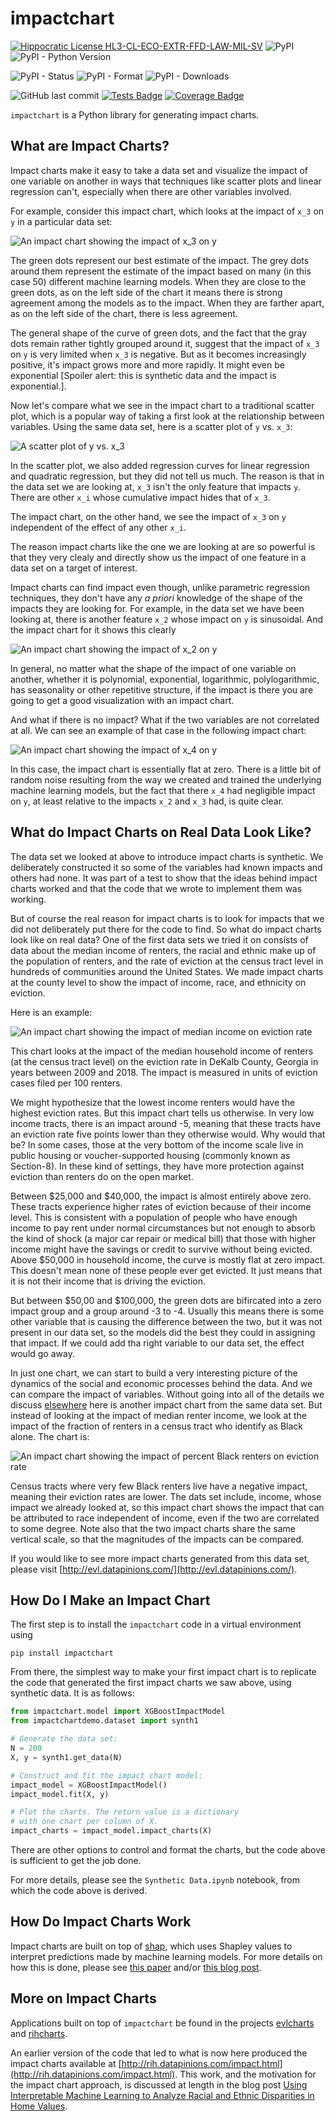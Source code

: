 # impactchart

[![Hippocratic License HL3-CL-ECO-EXTR-FFD-LAW-MIL-SV](https://img.shields.io/static/v1?label=Hippocratic%20License&message=HL3-CL-ECO-EXTR-FFD-LAW-MIL-SV&labelColor=5e2751&color=bc8c3d)](https://firstdonoharm.dev/version/3/0/cl-eco-extr-ffd-law-mil-sv.html)
![PyPI](https://img.shields.io/pypi/v/impactchart)
![PyPI - Python Version](https://img.shields.io/pypi/pyversions/impactchart)

![PyPI - Status](https://img.shields.io/pypi/status/impactchart?label=PyPI%20Status)
![PyPI - Format](https://img.shields.io/pypi/format/impactchart?label=PyPI%20Format)
![PyPI - Downloads](https://img.shields.io/pypi/dm/impactchart?label=PyPI%20Downloads)

![GitHub last commit](https://img.shields.io/github/last-commit/vengroff/impactchart)
[![Tests Badge](./reports/junit/tests-badge.svg)](https://vengroff.github.io/impactchart/)
[![Coverage Badge](./reports/coverage/coverage-badge.svg)](https://vengroff.github.io/impactchart/)

`impactchart` is a Python library for generating impact charts.

## What are Impact Charts?

Impact charts make it easy to take a data set and visualize the impact of one variable 
on another in ways that techniques like scatter plots and linear regression can't, 
especially when there are other variables involved. 

For example, consider this impact chart, which looks at the impact of 
`x_3` on `y` in a particular data set:

![An impact chart showing the impact of x_3 on y](./images/x3_impact.png)

The green dots represent our best estimate of the 
impact. The grey dots around them represent the estimate of the impact based on many
(in this case 50) different machine learning models. When they are close to the green
dots, as on the left side of the chart it means there is strong agreement among the
models as to the impact. When they are farther apart, as on the left side of the chart,
there is less agreement.

The general shape of the curve of green dots, and the fact that the gray dots remain
rather tightly grouped around it, suggest that the impact of `x_3` on `y` is very limited
when `x_3` is negative. But as it becomes increasingly positive, it's impact grows more 
and more rapidly. It might even be exponential \[Spoiler alert: this is synthetic data and 
the impact is exponential.].

Now let's compare what we see in the impact chart to a traditional scatter plot, which
is a popular way of taking a first look at the relationship between variables.
Using the same data set, here is a scatter plot of `y` vs. `x_3`:

![A scatter plot of y vs. x_3](./images/y_vs_x3.png)

In the scatter plot, we also added regression curves for linear regression and
quadratic regression, but they did not tell us much. The reason is that
in the data set we are looking at, `x_3` isn't the only feature that impacts
`y`. There are other `x_i` whose cumulative impact hides that of `x_3`.

The impact chart, on the other hand, we see the impact of `x_3` on `y` independent
of the effect of any other `x_i`. 

The reason impact charts like the one we are looking at are so powerful is that they 
very clealy and directly show us the impact of one feature in a data set on a target 
of interest.

Impact charts can find impact even though, unlike parametric regression techniques, 
they don't have any _a priori_ knowledge of the shape of the impacts they are looking for. 
For example, in the data set we have been looking at, there is another feature `x_2` whose 
impact on `y` is sinusoidal. And the impact chart for it shows this clearly

![An impact chart showing the impact of x_2 on y](./images/x2_impact.png)

In general, no matter what the shape of the impact of one variable on another, 
whether it is polynomial, exponential, logarithmic, polylogarithmic, has seasonality 
or other repetitive structure, if the impact is there you are going
to get a good visualization with an impact chart.

And what if there is no impact? What if the two variables are not correlated at all.
We can see an example of that case in the following impact chart:

![An impact chart showing the impact of x_4 on y](./images/x4_impact.png)

In this case, the impact chart is essentially flat at zero. There is a little bit
of random noise resulting from the way we created and trained the underlying machine
learning models, but the fact that there `x_4` had negligible impact on `y`, at least
relative to the impacts `x_2` and `x_3` had, is quite clear.

## What do Impact Charts on Real Data Look Like?

The data set we looked at above to introduce impact charts is synthetic. We deliberately
constructed it so some of the variables had known impacts and others had none. It was
part of a test to show that the ideas behind impact charts worked and that the code 
that we wrote to implement them was working.

But of course the real reason for impact charts is to look for impacts that we did not
deliberately put there for the code to find. So what do impact charts look like on real 
data? One of the first data sets we tried it on consists of data about the median income of renters,
the racial and ethnic make up of the population of renters, and the rate of eviction at the 
census tract level in hundreds of communities around the United States. We made impact charts
at the county level to show the impact of income, race, and ethnicity on eviction.

Here is an example:

![An impact chart showing the impact of median income on eviction rate](./images/13089-income.png)

This chart looks at the impact of the median household income of renters (at the census tract level)
on the eviction rate in DeKalb County, Georgia in years between 2009 and 2018. The impact is measured
in units of eviction cases filed per 100 renters. 

We might hypothesize that the lowest income renters
would have the highest eviction rates. But this impact chart tells us otherwise. In very low income
tracts, there is an impact around -5, meaning that these tracts have an eviction rate five points
lower than they otherwise would. Why would that be? In some cases, those at the very bottom of the income
scale live in public housing or voucher-supported housing (commonly known as Section-8). In these
kind of settings, they have more protection against eviction than renters do on the open market.

Between $25,000 and $40,000, the impact is almost entirely above zero. These tracts experience higher
rates of eviction because of their income level. This is consistent with a population of people
who have enough income to pay rent under normal circumstances but not enough to absorb the kind 
of shock (a major car repair or medical bill) that those with higher income might have the savings
or credit to survive without being evicted. Above $50,000 in household income, the curve is mostly 
flat at zero impact. This doesn't mean none of these people ever get evicted. It just means that
it is not their income that is driving the eviction. 

But between $50,00 and $100,000, the green
dots are bifircated into a zero impact group and a group around -3 to -4. Usually this means
there is some other variable that is causing the difference between the two, but it was not
present in our data set, so the models did the best they could in assigning that impact. If we could
add tha right variable to our data set, the effect would go away.

In just one chart, we can start to build a very interesting picture of the dynamics of the social and
economic processes behind the data. And we can compare the impact of variables. Without going into
all of the details we discuss 
[elsewhere](https://datapinions.com/the-impact-of-demographics-and-income-on-eviction-rates/)
here is another impact chart from the same data set. But instead of looking at the impact of 
median renter income, we look at the impact of the fraction of renters in a census tract who
identify as Black alone. The chart is:

![An impact chart showing the impact of percent Black renters on eviction rate](./images/13089-black.png)

Census tracts where very few Black renters live have a negative impact, meaning their eviction
rates are lower. The dats set include, income, whose impact we already looked at, so this
impact chart shows the impact that can be attributed to race independent of income, even if
the two are correlated to some degree. Note also that the two impact charts share the same
vertical scale, so that the magnitudes of the impacts can be compared.

If you would like to see more impact charts generated from this data set, please visit
[http://evl.datapinions.com/](http://evl.datapinions.com/).

## How Do I Make an Impact Chart

The first step is to install the `impactchart` code in a virtual environment using

```shell
pip install impactchart
```

From there, the simplest way to make your first impact chart is to 
replicate the code that generated the first impact charts we saw above, using
synthetic data. It is as follows:

```python
from impactchart.model import XGBoostImpactModel
from impactchartdemo.dataset import synth1

# Generate the data set:
N = 200
X, y = synth1.get_data(N)

# Construct and fit the impact chart model:
impact_model = XGBoostImpactModel()
impact_model.fit(X, y)

# Plot the charts. The return value is a dictionary
# with one chart per column of X.
impact_charts = impact_model.impact_charts(X)
```

There are other options to control and format the charts, but the 
code above is sufficient to get the job done.

For more details, please see the 
`Synthetic Data.ipynb` 
notebook, from which the code above is derived.

## How Do Impact Charts Work

Impact charts are built on top of 
[shap](https://github.com/shap/shap), 
which uses Shapley values to interpret predictions made by
machine learning models. For more details on how this is done,
please see 
[this paper](https://datapinions.com/wp-content/uploads/2024/01/impactcharts.pdf) 
and/or 
[this blog post](https://datapinions.com/an-introduction-to-impact-charts/).

## More on Impact Charts

Applications built on top of `impactchart` be found in the 
projects [evlcharts](https://github.com/vengroff/evlcharts) and
[rihcharts](https://github.com/vengroff/rihcharts).

An earlier version of the code that led to what is now
here produced the impact charts available at [http://rih.datapinions.com/impact.html](http://rih.datapinions.com/impact.html).
This work, and the motivation for the impact chart approach, is discussed at length in the blog post
[Using Interpretable Machine Learning to Analyze Racial and Ethnic Disparities in Home Values](https://datapinions.com/using-interpretable-machine-learning-to-analyze-racial-and-ethnic-disparities-in-home-values/).
